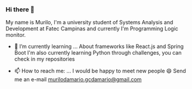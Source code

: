 ### Hi there 👋
My name is Murilo, I'm a university student of Systems Analysis and Development at Fatec Campinas and currently I'm Programming Logic monitor.

- 🌱 I’m currently learning ...
About frameworks like React.js and Spring Boot
I'm also currently learning Python through challenges, you can check in my repositories

- 📫 How to reach me: ...
I would be happy to meet new people 😄
Send me an e-mail murilodamario.gcdamario@gmail.com


